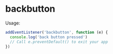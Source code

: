 # backbutton

Usage:

```js
addEventListener('backbutton', function (e) {
  console.log('back button pressed')
  // Call e.preventDefault() to exit your app
})
```
